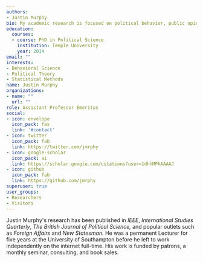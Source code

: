 ```yaml
---
authors:
- Justin Murphy
bio: My academic research is focused on political behavior, public opinion, internet subcultures, artificial intelligence, twentieth-century radical European social theory, and quantitative methods.
education:
  courses:
  - course: PhD in Political Science
    institution: Temple University
    year: 2014
email: ""
interests:
- Behavioral Science
- Political Theory
- Statistical Methods
name: Justin Murphy
organizations:
- name: ""
  url: ""
role: Assistant Professor Emeritus
social:
- icon: envelope
  icon_pack: fas
  link: '#contact'
- icon: twitter
  icon_pack: fab
  link: https://twitter.com/jmrphy
- icon: google-scholar
  icon_pack: ai
  link: https://scholar.google.com/citations?user=1dhhMPkAAAAJ
- icon: github
  icon_pack: fab
  link: https://github.com/jmrphy
superuser: true
user_groups:
- Researchers
- Visitors
---
```


Justin Murphy's research has been published in *IEEE*, *International Studies Quarterly*, *The British Journal of Political Science,* and popular outlets such as *Foreign Affairs* and *New Statesman.* He was a permanent Lecturer for five years at the University of Southampton before he left to work independently on the internet full-time. His work is funded by patrons, a monthly seminar, consulting, and book sales.

